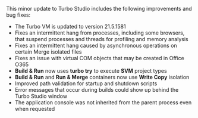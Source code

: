 This minor update to Turbo Studio includes the following improvements and bug fixes:

- The Turbo VM is updated to version 21.5.1581
- Fixes an intermittent hang from processes, including some browsers, that suspend processes and threads for profiling and memory analysis
- Fixes an intermittent hang caused by asynchronous operations on certain Merge isolated files
- Fixes an issue with virtual COM objects that may be created in Office O365
- **Build & Run** now uses **turbo try** to execute **SVM** project types
- **Build & Run** and **Run & Merge** containers now use **Write Copy** isolation
- Improved path validation for startup and shutdown scripts
- Error messages that occur during builds could show up behind the Turbo Studio window
- The application console was not inherited from the parent process even when requested



